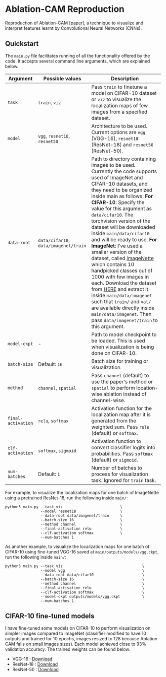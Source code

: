 # Ablation-CAM Reproduction 
Reproduction of Ablation-CAM \[[paper](https://ieeexplore.ieee.org/document/9093360)\], a technique to visualize and interpret features learnt by Convolutional Neural Networks (CNNs).

## Quickstart
The `main.py` file facilitates running of all the functionality offered by the code. It accepts several command line arguments, which are explained below.

| Argument           | Possible values                       | Description                                                                                                                                                                                                                                                                                                                                                                                                                                                                                                                                                                                                                                                                                                                       |
|--------------------|---------------------------------------|-----------------------------------------------------------------------------------------------------------------------------------------------------------------------------------------------------------------------------------------------------------------------------------------------------------------------------------------------------------------------------------------------------------------------------------------------------------------------------------------------------------------------------------------------------------------------------------------------------------------------------------------------------------------------------------------------------------------------------------|
| `task`             | `train`, `viz`                        | Pass `train` to finetune a model on CIFAR-10 dataset or `viz` to visualize the localization maps of few images from a specified dataset.                                                                                                                                                                                                                                                                                                                                                                                                                                                                                                                                                                                          |
| `model`            | `vgg`, `resnet18`, `resnet50`         | Architecture to be used. Current options are `vgg` (VGG-16), `resnet18` (ResNet-18) and `resnet50` (ResNet-50).                                                                                                                                                                                                                                                                                                                                                                                                                                                                                                                                                                                                                   |
| `data-root`        | `data/cifar10`, `data/imagenet/train` | Path to directory containing images to be used. Currently the code supports used of ImageNet and CIFAR-10 datasets, and they need to be organized inside main as follows: **For CIFAR-10**: Specify the value for this argument as `data/cifar10`. The torchvision version of the dataset will be downloaded inside `main/data/cifar10` and will be ready to use. **For ImageNet**: I've used a smaller version of the dataset, called [ImageNette](https://github.com/fastai/imagenette) which contains 10 handpicked classes out of 1000 with few images in each. Download the dataset from [HERE](https://drive.google.com/file/d/1Qh0grnTFRJzQjrBgja1yWSYI_fR_q3fy/view?usp=sharing) and extract it inside `main/data/imagenet` such that `train/` and `val/` are available directly inside `main/data/imagenet`. Then pass `data/imagenet/train` to this argument. |
| `model-ckpt`       | -                                     | Path to model checkpoint to be loaded. This is used when visualization is being done on CIFAR-10.                                                                                                                                                                                                                                                                                                                                                                                                                                                                                                                                                                                                                                 |
| `batch-size`       | Default: `16`                         | Batch size for training or visualization.                                                                                                                                                                                                                                                                                                                                                                                                                                                                                                                                                                                                                                                                                         |
| `method`           | `channel`, `spatial`                  | Pass `channel` (default) to use the paper's method or `spatial` to perform location-wise ablation instead of channel-wise.                                                                                                                                                                                                                                                                                                                                                                                                                                                                                                                                                                                                        |
| `final-activation` | `relu`, `softmax`                     | Activation function for the localization map after it is generated from the weighted sum. Pass `relu` (default) or `softmax`.                                                                                                                                                                                                                                                                                                                                                                                                                                                                                                                                                                                                     |
| `clf-activation`   | `softmax`, `sigmoid`                  | Activation function to convert classifier logits into probabilities. Pass `softmax` (default) or `sigmoid`.                                                                                                                                                                                                                                                                                                                                                                                                                                                                                                                                                                                                                       |
| `num-batches`      | Default: `1`                          | Number of batches to process for visualization task. Ignored for `train` task.                                                                                                                                                                                                                                                                                                                                                                                                                                                                                                                                                                                                                                                    |

For example, to visualize the localization maps for one batch of ImageNette using a pretrained ResNet-18, run the following inside `main/`:

```
python3 main.py --task viz                          \
                --model resnet18                    \
                --data-root data/imagenet/train     \
                --batch-size 16                     \
                --method channel                    \
                --final-activation relu             \
                --clf-activation softmax            \
                --num-batches 1
```

As another example, to visualize the localization maps for one batch of CIFAR-10 using fine-tuned VGG-16 saved at `main/outputs/models/vgg.ckpt`, run the following inside `main/`:


```
python3 main.py --task viz                                    \
                --model vgg                                   \
                --data-root data/cifar10                      \  
                --batch-size 16                               \
                --method channel                              \
                --final-activation relu                       \
                --clf-activation softmax                      \
                --model-ckpt outputs/models/vgg.ckpt          \
                --num-batches 1
```


## CIFAR-10 fine-tuned models
I have fine-tuned some models on CIFAR-10 to perform visualization on simpler images compared to ImageNet (classifier modified to have 10 outputs and trained for 10 epochs, images resized to 128 because Ablation-CAM fails on small images sizes). Each model achieved close to 93% validation accuracy. The trained weights can be found below.

  - VGG-16    : [Download](https://drive.google.com/file/d/1OqpowfeUzBZfOi08b1gdA8LAUvzzllwz/view?usp=sharing)
  - ResNet-18 : [Download](https://drive.google.com/file/d/1PraHNHXm1s2bsotTNGQmmb52D6zHOr8z/view?usp=sharing)
  - ResNet-50 : [Download](https://drive.google.com/file/d/12Q1wTIfZjoEvtBGCdCvgKIJl9HLsgNqU/view?usp=sharing)
